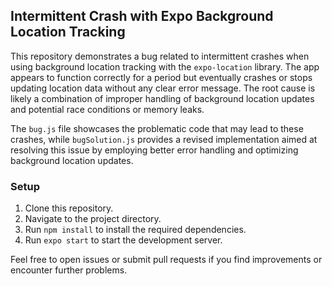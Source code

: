 ## Intermittent Crash with Expo Background Location Tracking

This repository demonstrates a bug related to intermittent crashes when using background location tracking with the `expo-location` library. The app appears to function correctly for a period but eventually crashes or stops updating location data without any clear error message. The root cause is likely a combination of improper handling of background location updates and potential race conditions or memory leaks.

The `bug.js` file showcases the problematic code that may lead to these crashes, while `bugSolution.js` provides a revised implementation aimed at resolving this issue by employing better error handling and optimizing background location updates.

### Setup

1. Clone this repository.
2. Navigate to the project directory.
3. Run `npm install` to install the required dependencies.
4. Run `expo start` to start the development server.

Feel free to open issues or submit pull requests if you find improvements or encounter further problems.